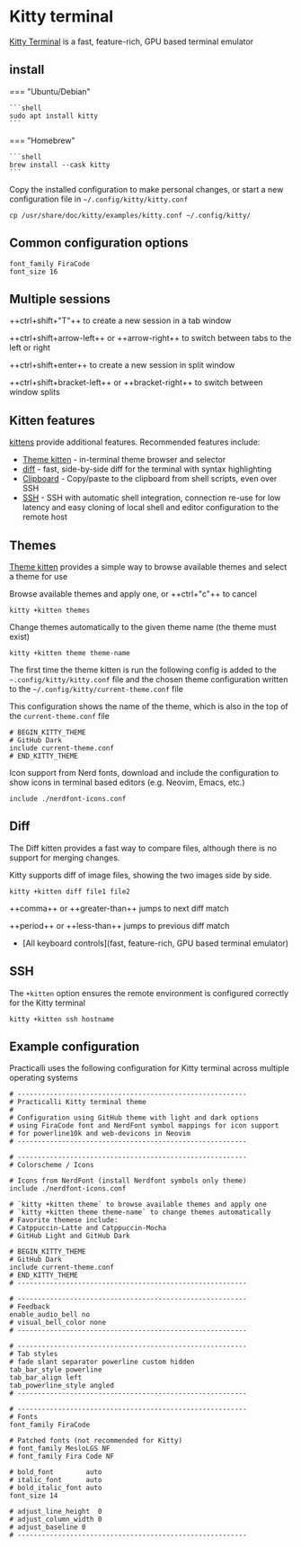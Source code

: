 # Kitty terminal

[Kitty Terminal](https://sw.kovidgoyal.net/kitty/) is a fast, feature-rich, GPU based terminal emulator

## install


=== "Ubuntu/Debian"

    ```shell
    sudo apt install kitty
    ```

=== "Homebrew"

    ```shell
    brew install --cask kitty
    ```

Copy the installed configuration to make personal changes, or start a new configuration file in `~/.config/kitty/kitty.conf`

```shell
cp /usr/share/doc/kitty/examples/kitty.conf ~/.config/kitty/
```


## Common configuration options

```shell
font_family FiraCode
font_size 16
```

## Multiple sessions

++ctrl+shift+"T"++ to create a new session in a tab window

++ctrl+shift+arrow-left++ or ++arrow-right++ to switch between tabs to the left or right

++ctrl+shift+enter++ to create a new session in split window

++ctrl+shift+bracket-left++ or ++bracket-right++ to switch between window splits


## Kitten features

[kittens](https://sw.kovidgoyal.net/kitty/kittens_intro/) provide additional features.  Recommended features include:

* [Theme kitten](https://sw.kovidgoyal.net/kitty/kittens/themes/) - in-terminal theme browser and selector
* [diff](https://sw.kovidgoyal.net/kitty/kittens/diff/) - fast, side-by-side diff for the terminal with syntax highlighting
* [Clipboard](https://sw.kovidgoyal.net/kitty/kittens/clipboard/) - Copy/paste to the clipboard from shell scripts, even over SSH
* [SSH](https://sw.kovidgoyal.net/kitty/kittens/ssh/) - SSH with automatic shell integration, connection re-use for low latency and easy cloning of local shell and editor configuration to the remote host


## Themes

[Theme kitten](https://sw.kovidgoyal.net/kitty/kittens/themes/) provides a simple way to browse available themes and select a theme for use

Browse available themes and apply one, or ++ctrl+"c"++ to cancel

```shell
kitty +kitten themes
```

Change themes automatically to the given theme name (the theme must exist)

```shell
kitty +kitten theme theme-name
```

The first time the theme kitten is run the following config is added to the `~.config/kitty/kitty.conf` file and the chosen theme configuration written to the  `~/.config/kitty/current-theme.conf` file

This configuration shows the name of the theme, which is also in the top of the `current-theme.conf` file

```shell
# BEGIN_KITTY_THEME
# GitHub Dark
include current-theme.conf
# END_KITTY_THEME
```

Icon support from Nerd fonts, download and include the configuration to show icons in terminal based editors (e.g. Neovim, Emacs, etc.)


```shell
include ./nerdfont-icons.conf
```




## Diff

The Diff kitten provides a fast way to compare files, although there is no support for merging changes.

Kitty supports diff of image files, showing the two images side by side.

```shell
kitty +kitten diff file1 file2
```

++comma++ or ++greater-than++ jumps to next diff match

++period++ or ++less-than++  jumps to previous diff match


* [All keyboard controls](fast, feature-rich, GPU based terminal emulator)



## SSH

The `+kitten` option ensures the remote environment is configured correctly for the Kitty terminal

```shell
kitty +kitten ssh hostname
```


## Example configuration

Practicalli uses the following configuration for Kitty terminal across multiple operating systems

```shell title="~/.config/kitty/kitty.conf"
# ---------------------------------------------------------
# Practicalli Kitty terminal theme
#
# Configuration using GitHub theme with light and dark options
# using FiraCode font and NerdFont symbol mappings for icon support
# for powerline10k and web-devicons in Neovim
# ---------------------------------------------------------

# ---------------------------------------------------------
# Colorscheme / Icons

# Icons from NerdFont (install Nerdfont symbols only theme)
include ./nerdfont-icons.conf

# `kitty +kitten theme` to browse available themes and apply one
# `kitty +kitten theme theme-name` to change themes automatically
# Favorite themese include:
# Catppuccin-Latte and Catppuccin-Mocha
# GitHub Light and GitHub Dark

# BEGIN_KITTY_THEME
# GitHub Dark
include current-theme.conf
# END_KITTY_THEME
# ---------------------------------------------------------

# ---------------------------------------------------------
# Feedback
enable_audio_bell no
# visual_bell_color none
# ---------------------------------------------------------

# ---------------------------------------------------------
# Tab styles
# fade slant separator powerline custom hidden
tab_bar_style powerline
tab_bar_align left
tab_powerline_style angled
# ---------------------------------------------------------

# ---------------------------------------------------------
# Fonts
font_family FiraCode

# Patched fonts (not recommended for Kitty)
# font_family MesloLGS NF
# font_family Fira Code NF

# bold_font        auto
# italic_font      auto
# bold_italic_font auto
font_size 14

# adjust_line_height  0
# adjust_column_width 0
# adjust_baseline 0
# ---------------------------------------------------------
```
